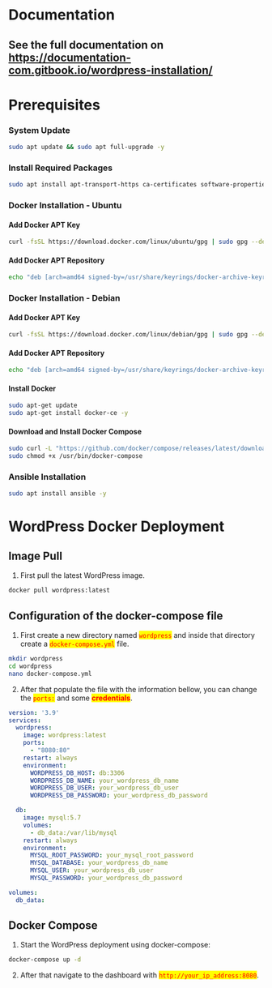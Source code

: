 # Documentation

## See the full documentation on https://documentation-com.gitbook.io/wordpress-installation/

# Prerequisites

### System Update

```bash
sudo apt update && sudo apt full-upgrade -y
```

### Install Required Packages

```bash
sudo apt install apt-transport-https ca-certificates software-properties-common -y
```

### Docker Installation - Ubuntu

#### Add Docker APT Key

```bash
curl -fsSL https://download.docker.com/linux/ubuntu/gpg | sudo gpg --dearmor -o /usr/share/keyrings/docker-archive-keyring.gpg
```

#### Add Docker APT Repository

```bash
echo "deb [arch=amd64 signed-by=/usr/share/keyrings/docker-archive-keyring.gpg] https://download.docker.com/linux/ubuntu $(lsb_release -cs) stable" | sudo tee /etc/apt/sources.list.d/docker.list > /dev/null
```

### Docker Installation - Debian

#### Add Docker APT Key

```bash
curl -fsSL https://download.docker.com/linux/debian/gpg | sudo gpg --dearmor -o /usr/share/keyrings/docker-archive-keyring.gpg
```

#### Add Docker APT Repository

```bash
echo "deb [arch=amd64 signed-by=/usr/share/keyrings/docker-archive-keyring.gpg] https://download.docker.com/linux/debian $(lsb_release -cs) stable" | sudo tee /etc/apt/sources.list.d/docker.list > /dev/null
```

#### Install Docker

```bash
sudo apt-get update
sudo apt-get install docker-ce -y
```

#### Download and Install Docker Compose

```bash
sudo curl -L "https://github.com/docker/compose/releases/latest/download/docker-compose-Linux-x86_64" -o /usr/bin/docker-compose
sudo chmod +x /usr/bin/docker-compose
```

### Ansible Installation

```bash
sudo apt install ansible -y
```

# WordPress Docker Deployment

## Image Pull

1. First pull the latest WordPress image.

```bash
docker pull wordpress:latest
```

## Configuration of the docker-compose file

1. First create a new directory named <mark style="color:red;">`wordpress`</mark> and inside that directory create a <mark style="color:red;">`docker-compose.yml`</mark> file.

```bash
mkdir wordpress
cd wordpress
nano docker-compose.yml
```

2. After that populate the file with the information bellow, you can change the <mark style="color:red;">`ports:`</mark> and some <mark style="color:red;">**credentials**</mark>.

```yaml
version: '3.9'
services:
  wordpress:
    image: wordpress:latest
    ports:
      - "8080:80"
    restart: always
    environment:
      WORDPRESS_DB_HOST: db:3306
      WORDPRESS_DB_NAME: your_wordpress_db_name
      WORDPRESS_DB_USER: your_wordpress_db_user
      WORDPRESS_DB_PASSWORD: your_wordpress_db_password

  db:
    image: mysql:5.7
    volumes:
      - db_data:/var/lib/mysql
    restart: always
    environment:
      MYSQL_ROOT_PASSWORD: your_mysql_root_password
      MYSQL_DATABASE: your_wordpress_db_name
      MYSQL_USER: your_wordpress_db_user
      MYSQL_PASSWORD: your_wordpress_db_password

volumes:
  db_data:
```

## Docker Compose

1. Start the WordPress deployment using docker-compose:

```bash
docker-compose up -d
```

2. After that navigate to the dashboard with <mark style="color:red;">`http://your_ip_address:8080`</mark>.
